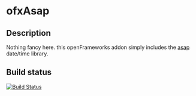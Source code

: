 # ofxAsap

## Description
Nothing fancy here. this openFrameworks addon simply includes the [asap](https://github.com/mobius3/asap) date/time library. 

## Build status
[![Build Status](https://travis-ci.com/thomasgeissl/ofxAsap.svg?branch=master)](https://travis-ci.com/thomasgeissl/ofxAsap)